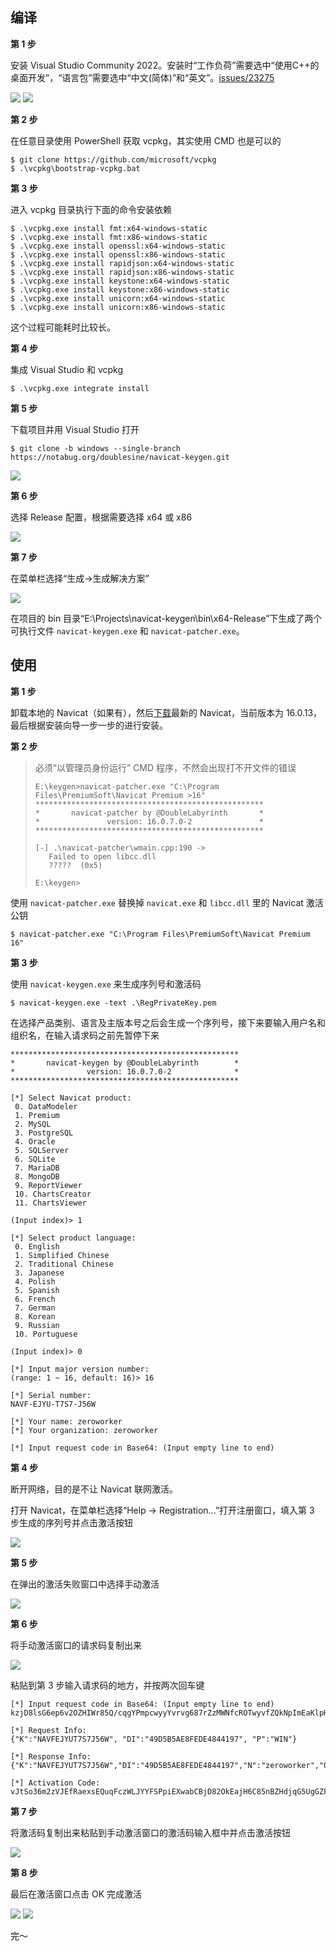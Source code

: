 ## 编译

**第 1 步**

安装 Visual Studio Community 2022。安装时“工作负荷”需要选中“使用C++的桌面开发”，“语言包”需要选中“中文(简体)”和“英文”。[issues/23275](https://github.com/microsoft/vcpkg/issues/23275)

![](1.png)
![](2.png)

**第 2 步**

在任意目录使用 PowerShell 获取 vcpkg，其实使用 CMD 也是可以的

```shell
$ git clone https://github.com/microsoft/vcpkg
$ .\vcpkg\bootstrap-vcpkg.bat
```

**第 3 步**

进入 vcpkg 目录执行下面的命令安装依赖

```shell
$ .\vcpkg.exe install fmt:x64-windows-static
$ .\vcpkg.exe install fmt:x86-windows-static
$ .\vcpkg.exe install openssl:x64-windows-static
$ .\vcpkg.exe install openssl:x86-windows-static
$ .\vcpkg.exe install rapidjson:x64-windows-static
$ .\vcpkg.exe install rapidjson:x86-windows-static
$ .\vcpkg.exe install keystone:x64-windows-static
$ .\vcpkg.exe install keystone:x86-windows-static
$ .\vcpkg.exe install unicorn:x64-windows-static
$ .\vcpkg.exe install unicorn:x86-windows-static
```

这个过程可能耗时比较长。

**第 4 步**

集成 Visual Studio 和 vcpkg

```shell
$ .\vcpkg.exe integrate install
```

**第 5 步**

下载项目并用 Visual Studio 打开

```shell
$ git clone -b windows --single-branch https://notabug.org/doublesine/navicat-keygen.git
```

![](3.png)

**第 6 步**

选择 Release 配置，根据需要选择 x64 或 x86

![](4.png)

**第 7 步**

在菜单栏选择“生成->生成解决方案”

![](5.png)

在项目的 bin 目录“E:\Projects\navicat-keygen\bin\x64-Release”下生成了两个可执行文件
 `navicat-keygen.exe` 和 `navicat-patcher.exe`。

## 使用

**第 1 步**

卸载本地的 Navicat（如果有），然后[下载](https://download3.navicat.com/download/navicat160_premium_en_x64.exe)最新的 Navicat，当前版本为 16.0.13，最后根据安装向导一步一步的进行安装。

**第 2 步**

>必须“以管理员身份运行” CMD 程序，不然会出现打不开文件的错误
>
>```console
>E:\keygen>navicat-patcher.exe "C:\Program Files\PremiumSoft\Navicat Premium >16"
>***************************************************
>*       navicat-patcher by @DoubleLabyrinth       *
>*               version: 16.0.7.0-2               *
>***************************************************
>
>[-] .\navicat-patcher\wmain.cpp:190 ->
>    Failed to open libcc.dll
>    ?????  (0x5)
>
>E:\keygen>
>```

使用 `navicat-patcher.exe` 替换掉 `navicat.exe` 和 `libcc.dll` 里的 Navicat 激活公钥

```shell
$ navicat-patcher.exe "C:\Program Files\PremiumSoft\Navicat Premium 16"
```

**第 3 步**

使用 `navicat-keygen.exe` 来生成序列号和激活码

```shell
$ navicat-keygen.exe -text .\RegPrivateKey.pem
```

在选择产品类别、语言及主版本号之后会生成一个序列号，接下来要输入用户名和组织名，在输入请求码之前先暂停下来

```console
***************************************************
*       navicat-keygen by @DoubleLabyrinth        *
*                version: 16.0.7.0-2              *
***************************************************

[*] Select Navicat product:
 0. DataModeler
 1. Premium
 2. MySQL
 3. PostgreSQL
 4. Oracle
 5. SQLServer
 6. SQLite
 7. MariaDB
 8. MongoDB
 9. ReportViewer
 10. ChartsCreator
 11. ChartsViewer

(Input index)> 1

[*] Select product language:
 0. English
 1. Simplified Chinese
 2. Traditional Chinese
 3. Japanese
 4. Polish
 5. Spanish
 6. French
 7. German
 8. Korean
 9. Russian
 10. Portuguese

(Input index)> 0

[*] Input major version number:
(range: 1 ~ 16, default: 16)> 16

[*] Serial number:
NAVF-EJYU-T7S7-J56W

[*] Your name: zeroworker
[*] Your organization: zeroworker

[*] Input request code in Base64: (Input empty line to end)
```

**第 4 步**

断开网络，目的是不让 Navicat 联网激活。

打开 Navicat，在菜单栏选择“Help -> Registration...”打开注册窗口，填入第 3 步生成的序列号并点击激活按钮

![](6.png)

**第 5 步**

在弹出的激活失败窗口中选择手动激活

![](7.png)

**第 6 步**

将手动激活窗口的请求码复制出来

![](8.png)

粘贴到第 3 步输入请求码的地方，并按两次回车键

```console
[*] Input request code in Base64: (Input empty line to end)
kzjD8lsG6ep6v2OZHIWr85Q/cqgYPmpcwyyYvrvg687rZzMWNfcROTwyvfZQkNpImEaKlpHApKxYXhs+M7WO55/fQUQVct4FBH6M9lTmzUWsZKbgRDaj3HP8FXZSgkrSPoOwmMZLbsjD7E2rTpa6ItncUXoXU+VQkKT0ZYGZTaM2IFxqzNGQEmoCmZyvzBdJCh1eSurHyQEAr5zYJvEDbvTKLJC814eRGRUFlLvpMvOB2MzkAMqjB4aPmwR64p7sVW8Q5H8bX0YtlClcsKqp5CBiKy+3kS8f5DzcsdI/+UqdTLWWnQGpf8TsXVpgQ7QixCIWFiOuGBJxUxAYaZ2e2Q==

[*] Request Info:
{"K":"NAVFEJYUT7S7J56W", "DI":"49D5B5AE8FEDE4844197", "P":"WIN"}

[*] Response Info:
{"K":"NAVFEJYUT7S7J56W","DI":"49D5B5AE8FEDE4844197","N":"zeroworker","O":"zeroworker","T":1655021714}

[*] Activation Code:
vJtSo36m2zVJEfRaexsEQuqFczWLJYYFSPpiEXwabCBjD82OkEajH6C85nBZHdjqG5UgGZF4Mh3zxFVJsQsm9YQwtwhPJMu5Vs9fOya9ftYUeOmEQHafhpcOIwPDCKYcYcTpNNNSbE+CMdHA8CMmDjxNQwh6A3z0JDevMN7TxdFvZ4a8Chby5GpX1P0ZqBFEgwd//YjxvrctAvGHYu6JR5IAzv6b9UpMkxatOr+b0CnQ4S+7nbSdI0F+VyGJiuEl0S1SWYtVv3mKsGWLvrlq1YHma6sX+drr/IlpktI2KoC+JutHAUt1sGa1hAgIotwRcD9mNU2258Q8gQ8NmVCNmQ==
```

**第 7 步**

将激活码复制出来粘贴到手动激活窗口的激活码输入框中并点击激活按钮

![](9.png)

**第 8 步**

最后在激活窗口点击 OK 完成激活

![](10.png)
![](11.png)

完～
